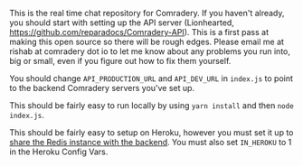 This is the real time chat repository for Comradery. If you haven't already, you should start with setting up the API server (Lionhearted, https://github.com/reparadocs/Comradery-API). This is a first pass at making this open source so there will be rough edges. Please email me at rishab at comradery dot io to let me know about any problems you run into, big or small, even if you figure out how to fix them yourself.


You should change `API_PRODUCTION_URL` and `API_DEV_URL` in `index.js` to point to the backend Comradery servers you've set up.

This should be fairly easy to run locally by using `yarn install` and then `node index.js`.

This should be fairly easy to setup on Heroku, however you must set it up to [share the Redis instance with the backend](https://devcenter.heroku.com/articles/heroku-redis#:~:text=You%20can%20share%20one%20Heroku%20Redis%20between%20multiple%20applications.&text=If%20you%20already%20have%20an,with%20the%20config%20var%20REDIS_URL%20.). You must also set `IN_HEROKU` to 1 in the Heroku Config Vars.
